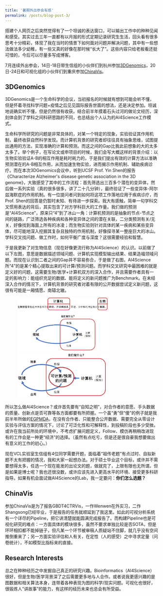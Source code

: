 ```yaml
---
title: '暑期外出参会有感'
permalink: /posts/blog-post-3/
---
```


搭建个人网页之后突然觉得有了一个坦诚的表达窗口，可以输出工作中的种种见闻和感受。其实过去三年一直都有以月报的形式定期记录研究生生活，回头看有很多思考十分精彩，体现了我在当时的情景下如何面对问题并解决问题，其中有一些想法做法多少幼稚，有一些又真的好像在那时候“长大了”。这些内容只给老板看还挺可惜的，今后可以尽量多写成博客。  

7月连续外出参会，14日-18日带生信组的小伙伴们到杭州参加[3DGenomics]( http://www.3dgenomics.org/)，20日-24日和可视化组的小伙伴们到重庆参加[ChinaVis]( https://chinavis.org/2023/)。  

## 3DGenomics

3DGenomics是一个生命科学的会议，当初报名的时候就有想到可能会听不懂，但是怀着寻找科学问题+疫情之后见见国际报告世面的想法，还是决定参加。坦诚地说确实听不懂，但是仍然很有收获。结合前半年摸着石头过河的做论文经历，深刻体会到了学科之间科研思路的不同，也总结出个人认为的AI4Science工作模式。

生命科学所研究的问题是非常具体的，对某一个特定的现象，实验验证其作用机制，最终收获自然科学发现。而计算机背景的研究者却往往具有抽象思维，试图提出通用的方法，实现准确的计算和预测。而这之间的Gap比我此前想象的大的太多太多了。举个例子，在写论文或申项目的时候，我们会写大概这样的背景介绍：以生物实验验证A-B的相互作用是耗时耗力的，于是我们提出有效的计算方法以准确预测潜在的A-B相互作用，从而加速生物实验，进而揭示作用机制、辅助疾病诊疗。而在本次3DGenomics会议中，听到UCSF Prof. Yin Shen的报告《Characterize Alzheimer's disease genetic association in the 3D genome》，大致感受了其中的工作流程：首先筛选出三百多个潜在的变异体，然后做一系列实验（真的很多很多，讲了二十几分钟），最终验证了一些变异体-阿尔兹海默症的作用机制。有一位提问者问到如何将这项工作落地应用于疾病诊疗，而Prof. Shen的回答是仍暂时未知、有待进一步探索。我大有感触，简单一句学科交叉惯用表达的背后，其实包含了对方学科巨大的工作量。我们做的预测是“AI4Science”，原来只“4”到了冰山一角：计算机预测的是抽象的节点-节点之间的链路，广泛筛选各种疾病和各种变异体之间的潜在关联，二分类预测有关/无关，好像找到海面上所有的冰凌；而生物实验则针对具体的某一疾病和某些变异体，尽可能地深入挖掘其复杂且独特的作用机制，好像探寻某一整座巨大的冰山。学科交叉找问题、做工作时，如何平衡广度与深度？这很需要经验和智慧。

于是我更新了对生物信息（现在好像更流行称为AI4Science）的认识。以前做了以下左图，意思是数据描述领域问题、计算机实现模型输出结果、结果造福领域问题。而现在认识到二者之间的Gap并不容易弥合，于是做了右图，AI4Science所“4”的是某个精心提取出来的可计算/预测问题。而学科交叉研究中最困难的就是定义好的问题，这需要生物/医学+计算机双方的深入合作，并且需要作者具有一定的影响力：能组织充足的数据、能将定义的新问题推广为Benchmark。在未经深入合作的情况下，计算机背景的研究者对着有限的公开数据尝试定义新问题，这很有可能是一厢情愿、南辕北辙。

<!-- ![图1](../images/bioinformatics_1.png)
![图2](../images/bioinformatics_2.png) -->

<figure class="half">
    <img src="../images/bioinformatics_1.png" title="Logo" width="300" /> 
    <img src="../images/bioinformatics_2.png" title="Logo" width="300" />
</figure>


所以怎么做AI4Science？或许首先要有“自知之明”，对合作者的意愿、手头数据的质量、创新点是否可靠等各方面都要有所把握。一个虽“勇”但“傻”的例子就是我前半年所做的[EGPMDA](http://arxiv.org/abs/2307.07957)，在没有合作者、只能整合公开数据、需要完全从零设计实验与评估方案的情况下，讨论了可泛化性和可解释性，到投稿阶段也多少受挫。或许在我当前所处的环境中，不考虑扩展问题定义，Follow、模仿再稍稍改进现有的工作会是一种更“经济”的选择。（虽然有点吃亏，但是还是很自豪我想要做出有意义的工作的初心。）

现在VCL实验室生信组有4位同学需要开题，面临着“祖传老题”有点过时、自拟新题不太有把握的情况，我和大家一起想办法。对于硕士毕业这个目标，或许并不需要想得太多，任选一个现在能发的出论文的题，做就完了，上限有限也无所谓。但是如果是博士呢？我也还很没数，或许应该先进入更高水平的环境、接受更多科研指导。如果有机会面试做AI4Science的Lab，我一定要问：**你们怎么选题？**

## ChinaVis

参加ChinaVis是为了报告GBDT4CTRVis，一作Wenwen在外实习，二作Shangsong已经毕业，于是报告的任务就顺延到了我这里。如此的可视分析系统有一个详尽的Pipeline，把它讲清楚就能圆满完成报告了。而构建Pipeline也是可视化研究的难点：一方面具体的模块很多，虽然不要求单独比较是否SOTA，但是环环相扣都不能掉链子，但凡某一个环节被审稿人质疑站不住脚，就几乎没有空间推倒重来了；另一方面实验评估和人有关，在定性（人的感受）之中寻求定量（问卷统计），不如模型比指标来的直接。

## Research Interests

总之在种种经历之中发掘自己真正的研究兴趣。Bioinformatics（AI4Science）很好，但是生物/医学背景深了之后需要更多地与人合作。或者说我更感兴趣的是图数据和相关算法本身，连带着各种表现为图的科学/现实问题。可视化也很好，很锻炼人“讲故事”的能力，有这样的经历未来也总会有所受益。